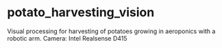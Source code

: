 # potato_harvesting_vision
Visual processing for harvesting of potatoes growing in aeroponics with a robotic arm.
Camera: Intel Realsense D415

